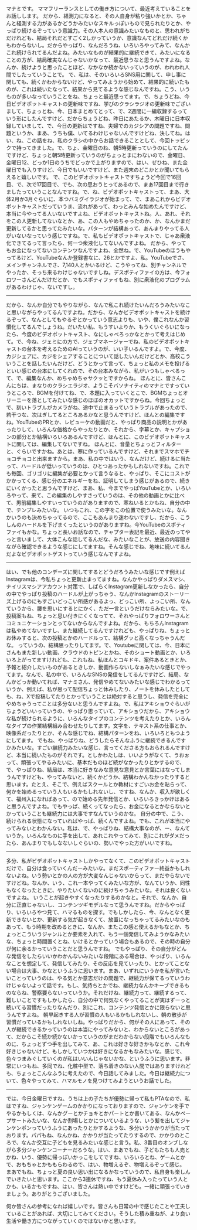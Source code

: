 マナミです。
ママフリーランスとしての働き方について、最近考えていることをお話しします。
だから、経測力になると、その人自身が粘り強いかとか、ちゃんと経測する力があるかどうかみたいなスキルっぽいもので見られたりとか、やっぱり続けるぞっていう意識力。その人本人の意識みたいなものと、思われがちだけれども、結局それだとすごく2しかっていうか、意識なんてどれだけ続くかもわからないし。だからやっぱり、なんだろうね、いろいろやってみて、なんかこれ続けられてるんだよね。みたいなものが結果的に継続できて、みたいになることの方が、結局確実なんじゃないかなって、最近思うなと思うんですよね。なんか、続けようと思ったことほど、なかなか続かないっていうのが、われわれ人間でしたっていうことで。
で、私は、そのいろいろSNS用に関して、申し事に関しても、続くかわからないけど、やってみようから始めて、結果的に続いたものが、これは続いたなって、結果から見てるような感じなんですね。こう、いうものが多いなっていうことをね、ちょっと最近思ってます。で、ちょうどね、今日ビデオポットキャストの更新味ですね、学びのクラシラジオの更新味でございまして、ちょっとね、今、日本まとめてとって、で、2週間に一編収録するっていう形にしたんですけど、だからちょうどね、昨日にあたるか、木曜日に日本収録していまして、で、今日の更新はですね、夫婦でのカジシアの問題ですね、問題というか、まあ、うちも僕、いてるわけじゃないんですけどね、決してね。はい、ね、この話をね、私のクラシの中からお話できることとして、今回トッピックで持ってきました。で、ちょ、金曜日のね、朝5時更新っていうのにしてたんですけど、ちょっと朝5時更新っていうのがちょっとまにわないので、金曜日、金曜日12、どっか1日のうちでどっかで上がりますので、はい、ぜひね、また金曜日でも入りすけど、今日でもいいですけど、また週末のどこかとか聞いてもらえると嬉しいです。
で、このビデオポットキャストですちょうど今回で16回目、で、次で17回目で、でも、次の思おうとってあるので、まあ17回目まで行きましたっていうことなんですね。で、ね、ビデオポットキャストって、まあ、大体2月か3月ぐらいに、本つバミグイラジオが始まって、で、まあこれからビデオポットキャストだっていうま、流れがあって、わっとみんな始めたんですけど、本当に今やってる人いないですよね、ビデオポットキャストね。人、あれ、それをこの人更新してないなとか、あ、この人もやめちゃったのか、か、なんかまだ更新してるかと思ってたみたいな。パターンが結構あって、あんまりやってる人がいないなっていう感じですね。で、私もビデオポットキャストで、じゃあ衆液化できてるって言ったら、何一つ衆液化してないんですよね。
だから、やってもお金になってないコンテンツなんですよね、全然ね。で、YouTubeのほうもやってるけど、YouTubeなんか登録書なに、26とかですよ、私。YouTubeでさ、メインチャンネルでさ、7,140人とかいるけど、こうやってね、別チャンネルでやったか、そっち来るわけじゃないですしね。デスポティファイの方は、今フォロワーさんどんだけだとか、でもスポティファイもね、別に衆液化のプログラムがあるわけじゃ、ないですし。

---------------

だから、なんか自分でもやりながら、なんで私これ続けたいんだろうみたいなこと思いながらやってるんですよね。だから、なんかビデオポットキャストを続けるぞって、なんとしてもやるぞとかっていう意志よりも、いや、僕これなんか習慣化してるんでしょうね。だいたい私、もうすいよりか、もうくいぐらいになったら、今度のビデオポットキャスト、なにしゃべろっかなとかって考えはじめて。で、今ね、ジェミにの方で、ジェブマネージャーでね、私のビデオポットキャストの台本を考えるためのAIっていうのが、いい子いるんですよ。で、今度、カジシェアに、カジをシェアすることについて話したいんだけどとか、高校こういうことを話したいんだけど、どうとかって言って、ちょっと私のメモを投げるといい感じの台本にしてくれので、その台本みながら、私がいつもしゃべるって、で、編集なんか、めちゃめちゃサクッとですからね。
ほんとに、皆さんこんにちは、まなりのクラシエラジオ、ようこそバソナイティのマナミですっていうところで、BGMを付けてね、で、本題に入っていくとこで、BGMちょっとオリーニーを落としてみたいな感じのほぼのオカットですからね。今回ちょっとで、刻いトラブルがカメラがね、途中で止まるっていうトラブルがあったので、若干つな、次はぎしてるところあるかなと思うんですけど、ほんとの編集ですね。YouTubeのPRとか、レビューケの動画だと、やっぱり商品の説明とかがあったりして、いろんな価格からやったりとか、それから、字幕とか、キャプションの部分とか結構いろいろあるんですけど、ほんとに、このビデオポットキャストに関しては、編集してないですね。
ほんとに、音量とちょっとフィルターと、ぐらいですかね。あとは、寒に作っているんですけど、それまでスマホでチョコチョコと出来ますから。まあ、私の中ではいう、なんだけど、続けるに当たって、ハードルが低いっていうのは、ひとつあったかもしれないですね。これでも毎回、ゴリゴリに編集が必要とかって言うなると、やっぱり、そこにコストがかかってくる、感じ分のエネルギーをね、証明してしまう感じがあるので、続きにいくかったと思うんですけど、まあ、私、今までやっぱYouTubeとか、いろいろやって、来て、この編集のしやすさっていうのは、その他の動画とかに比べて、男前編集しやすいっていうのがありますので、寒ねいるとかもね、自分の中で、テンプレみたいな。
いつもこれ、この字をこの位置で使うみたいな。なんかいうのも決めちゃってるので、ここもあんまり迷わないですし、だから、こうしんのハードルを下げまくったというのがありますね。今YouTubeのスポティファイもかな。ちょっと長いお話なので、チャプター表記を最近、最近のってやっと言いまして、大体こんな話してるんだな、みたいなことが、放送の内容聞きながら確認できるような感じにしてますね。そんな感じでね、地味に続いてるんだよなビデオポットゲストっていう感じなんですよね。

---------------

はい、でも他のコンデーズに関してするとどうだろうみたいな感じです例えばInstagramは、今私ちょっと更新止まってますね。なんかやっぱりダメスマシ、ナイリスマシアアカウント対策で、しばらくInstagram更新しなかったら、自分の中でやっぱり投稿のハードルが上がっちゃう、なんかInstagramのストーリーズ上げるのにもすごいどっこい所感があるよっ、どっこい所、よっこい所、なんていうから、腰を思いにするとにかく、ただ一言というだけならみたいな。で、投稿案もね、ちょっと思い付きにくくなってて、それやっぱりフォロワーさんとコミュニケーションとってないからなんですよね。だから、もちろんInstagramは私やめてないですし、また継続してるんですけれども、やっぱりね、ちょっとお休みすると、次の投稿とかのハードルって、結構グッと高くなっちゃうんだな。
っていうの、結構思ったりしてます。で、Youtubeに関しては、今、日本にさんもまた新しい動画、クラウドのトピンとかね、そのショート動画とか、いろいろ上がってますけれども、これもね、私ほんとコキドキ、案件あるときとか、予報と紹介したいものがあるときしか、動画作らないしなぁみたいな感じでやってます。なんで、私の中で、いろんなSNSの発信をしてるんですけど、結局、なんかどっか動いてれば、マナミさん、発信やめてないみたいな感じでわかるっていうか、例えば、私が思って配信ちょっと休みしたり、ノートを休みしたとしても、ね、Xで投稿してたりとかっていうことは絶対すると思うし、発信を完全にやめちゃうってことは多分ないと思うんですよね。で、私はアキショウぐらいがちょうどいいっていうの、やっぱり思っていて、アキショウだから、アキショウな私が続けられるように、いろんなタイプのコンテンツを考えたりとか、いろんなタイプの作業結構組み合わせたりしてます。文字を、テキスト系の仕事とか、映像系だったりとか、そんな感じでね、結構パターンをね、いろいろともつようにしてます。
でもね、やっぱりね、どうしたらそんなふうに継続できるんですかみたいな。すごい継続力みたいな感じ、言ってくださる方もおられるんですけど、本当に続いたものがそれです。としかわたしは、いいようがなくて、うおぉって、頑張ってやるみたいに、基本だものほど続がなかったりとかするので、で、やっぱりね、結局は、本当に好きなみな意見な意見とか言葉にはなってしまうんですけども、やってみないと、続くかどうか、結構わかんなかったりすると思います。たとえ、そこで、例えばスクールとか教材にすごいお金を貼らって、何かを始めるっていう人もいるかもしれないし、ですね、なんか、収入が欲しくて、福州入になればあって、ので始める先年発信とか、いろいろきっかけはあると思うんですよね。でもやっぱ、続くってなったら、お金になるとかならないとかっていうことも継続力には大事ですなんていうのかな。
自分の中で、こう、続けられる状態になっていればやっぱ、続くんですよね。でも、これが本当にやってみないとわかんない。私は、で、やっぱりね、結構大事なのが、ー、なんていうか。いろんなものに手を出して、あれこれやってみて、別にこれがダメだったら、あんまりでもしなないしぐらいの、勢いでやった方がいいですね。

---------------

多分、私がビデオポットキャストしかやってなくて、このビデオポットキャストだけで、自分は食っていくんだーみたいな。まだスポーティファー終益かもしれないよね。いう勢いとかの人の方が大変なんじゃないからって、まだやらないですけどね。なんか、いう、これ一本やってくみたいな方が、なんていうか、同性もなくなったときに、やりたいくないのに続けちゃうみたいな。それは良くないですよね。
いうことが起きやすくなったりするのかなと。それで、なんか、自分に正直じゃないし、コンテンツギモデルなって思うんですね。だからやっぱり、いろいろやつ見て、ハマるものを探す。でもしかしたら、今、なんとなく更新できないとか、更新する気が起きなくて、放置になっちゃってるみたいなのもあって、もう時期を改めるときに、なんか、またこの感と使えるかもなとか、ちょっとこういうジャンルとか要素を入れて、もう一個発信してみようかなみたいな、ちょっと時間置くとね、いけるとかっていう場合もあるので、その時の自分が何に余るかっていうことだと思うんですね。
でもやっぱり、その自分がどんな発信をしたらいいかわかんないみたいな段階にある場合は、やっぱり、いろんなことを想定して、発信してみたり、その反応を見ていったり、とかってことない場合は大事、かなというふうに思います。まあ、いずれにいうかを私が言いたいことっていうのは、やる気とか意志だけの問題で、継続力が保てるっていうわけじゃないよって話です。もし、気持ちとかでね、継続力なんかキーブできるものならね、警察要らないっていうか。それだけね、継続力って、継続するって、難しいことですもしかしたら、自分の中で何気なくやってることが実はずーっと続いてる習慣だったりなんだり、別にこれ、コンテンツ発信とかに限らないと思うんですよね。
朝早起きする人が習慣の人もいるかもしれないし、朝の散歩が習慣だっているかもしれないしね。やっぱりだから、何がその人にあって、その人が継続できるかっていうのは本当にやってみないと、わからないところがあって、だからこそ続か続かないかっていうのがまだわからない段階でもいろんなものに、ちょっとずつ手を出してみて、あ、これは好きな好きかもなとか、これ今好きじゃないけど、もしかしていつかは好きになるかもなみたいな。感じで、色々つまみぐしていくのが私はいいんじゃないかな、というふうに思います。非常にいつもね、多同でね、化粧中型で、落ち着きのない人間ではありますけれども、ちょっとこんなふうに考えたので、今日話してみました。今日は継続力について、色々やってみて、ハマルモノを見つけてみようというお話でした。

---------------

では、今日金曜日ですね、うちは上の子たちが優勢に帰って私もPTAなので、私はですね、ジャンケンゲームのかかりになっておりますので、ジャンケンを手でやるかもしくは、なんかグーとかチョキとかパートとか書いてある、なんかペープサートみたいな、なんか割場しとかについているような、いう髪を出してジャンケンポンっていうふうにあったりとかするような、多分いうかかりが当たっております。パパもね、なんかね、かかりが当たってたりするので、かかりのところで、なんか交互に子どもを見るみたいな感じと言う。私、3番目のオンブしながら多分ジャンケンコーナーだろうな。はい、まあでもね、子どもたちも人売とかね、いう、優勢に帰っぽいかっこをしてですね、いろいろとね、ゲームとかで、おもちゃとかももらわるので、はい、物増えるぞ、物増えるぞって感じ。
まあでもね、ちょっと夏の良い思い出になるかなっていうので、私自身も楽しんでいきたいと思います。ここから3連休ですね、もう夏休み入ったっていう人とかも、いるかもですね、はい、皆さんは熱い中ですけども。一緒に頑張っていきましょう。ありがとうございました。

何か皆さんの参考になれば嬉しいです。皆さんも日常の中で感じたことや工夫していることがあれば、大切にしてみてください。そうした積み重ねが、より良い生活や働き方につながっていくのではないかと思います。